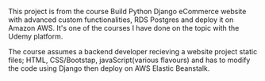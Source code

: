 This project is from the course Build Python Django eCommerce website with advanced custom functionalities, RDS Postgres and deploy it on Amazon AWS.
It's one of the courses I have done on the topic with the Udemy platform.

The course assumes a backend developer recieving a website project static files; HTML, CSS/Bootstap, javaScript(various flavours)
and has to modify the code using Django then deploy on AWS Elastic Beanstalk.
